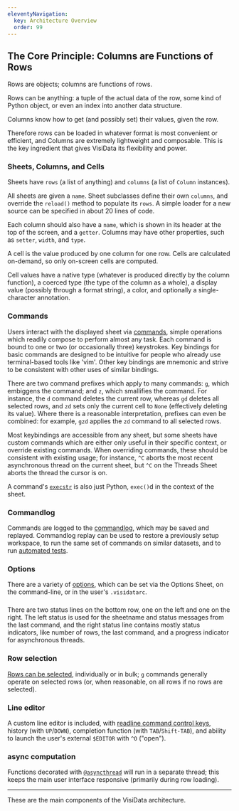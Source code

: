 ```yaml
---
eleventyNavigation:
  key: Architecture Overview
  order: 99
---
```


## The Core Principle: Columns are Functions of Rows

Rows are objects; columns are functions of rows.

Rows can be anything: a tuple of the actual data of the row, some kind of Python object, or even an index into another data structure.

Columns know how to get (and possibly set) their values, given the row.

Therefore rows can be loaded in whatever format is most convenient or efficient, and Columns are extremely lightweight and composable.
This is the key ingredient that gives VisiData its flexibility and power.

### Sheets, Columns, and Cells

Sheets have `rows` (a list of anything) and `columns` (a list of `Column` instances).

All sheets are given a `name`.
Sheet subclasses define their own `columns`, and override the `reload()` method to populate its `rows`.
A simple loader for a new source can be specified in about 20 lines of code.

Each column should also have a `name`, which is shown in its header at the top of the screen, and a `getter`.  Columns may have other properties, such as `setter`, `width`, and `type`.

A cell is the value produced by one column for one row.  Cells are calculated on-demand, so only on-screen cells are computed.

Cell values have a native type (whatever is produced directly by the column function), a coerced type (the type of the column as a whole), a display value (possibly through a format string), a color, and optionally a single-character annotation.

### Commands

Users interact with the displayed sheet via [commands](/design/commands), simple operations which readily compose to perform almost any task.
Each command is bound to one or two (or occasionally three) keystrokes.
Key bindings for basic commands are designed to be intuitive for people who already use terminal-based tools like 'vim'.
Other key bindings are mnemonic and strive to be consistent with other uses of similar bindings.

There are two command prefixes which apply to many commands: `g`, which embiggens the command; and `z`, which smallifies the command.
For instance, the `d` command deletes the current row, whereas `gd` deletes all selected rows, and `zd` sets only the current cell to `None` (effectively deleting its value).
Where there is a reasonable interpretation, prefixes can even be combined: for example, `gzd` applies the `zd` command to all selected rows.

Most keybindings are accessible from any sheet, but some sheets have custom commands which are either only useful in their specific context, or override existing commands.
When overriding commands, these should be consistent with existing usage; for instance, `^C` aborts the most recent asynchronous thread on the current sheet, but `^C` on the Threads Sheet aborts the thread the cursor is on.

A command's [`execstr`](/design/commands/#Python) is also just Python, `exec()`d in the context of the sheet.

### Commandlog

Commands are logged to the [commandlog](/design/commandlog), which may be saved and replayed.
Commandlog replay can be used to restore a previously setup workspace, to run the same set of commands on similar datasets, and to run [automated tests](/test).

### Options

There are a variety of [options](/design/options), which can be set via the Options Sheet, on the command-line, or in the user's `.visidatarc`.

### 
There are two status lines on the bottom row, one on the left and one on the right.
The left status is used for the sheetname and status messages from the last command, and the right status line contains mostly status indicators, like number of rows, the last command, and a progress indicator for asynchronous threads.

### Row selection

[Rows can be selected](/design/selected), individually or in bulk; `g` commands generally operate on selected rows (or, when reasonable, on all rows if no rows are selected).

### Line editor

A custom line editor is included, with [readline command control keys](/design/editor#controls), history (with `UP`/`DOWN`), completion function (with `TAB`/`Shift-TAB`), and ability to launch the user's external `$EDITOR` with `^O` ("open").

### async computation

Functions decorated with [`@asyncthread`](/design/async) will run in a separate thread; this keeps the main user interface responsive (primarily during row loading).

---

These are the main components of the VisiData architecture.
